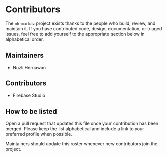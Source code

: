 # Contributors

The `nh-markaz` project exists thanks to the people who build, review, and maintain it.
If you have contributed code, design, documentation, or triaged issues, feel free to add
yourself to the appropriate section below in alphabetical order.

## Maintainers

- Nuzli Hernawan

## Contributors

- Firebase Studio

## How to be listed

Open a pull request that updates this file once your contribution has been merged.
Please keep the list alphabetical and include a link to your preferred profile when possible.

Maintainers should update this roster whenever new contributors join the project.

